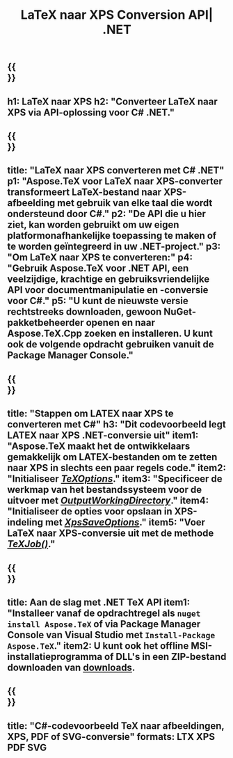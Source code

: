 ﻿---
translation: true
template: /_templates/_conversion-child-net.md
title: LaTeX naar XPS Conversion API| .NET
description: LaTeX naar XPS conversie functionaliteit. Integreer deze on-premise .NET-bibliotheek in uw project of gebruik platformonafhankelijke applicaties om LaTeX naar XPS te converteren.
keywords: latex naar xps api-net, latex2xps integreert c#
url: /net/conversion/latex-to-xps/
family: tex
platformtag: net
feature: conversion
informat: LATEX
outformat: XPS
otherformats: BMP PNG JPEG TIFF SVG PDF
---

{{<section banner>}}
---
h1: LaTeX naar XPS
h2: "Converteer LaTeX naar XPS via API-oplossing voor C# .NET."
---

{{<section overview>}}
---
title: "LaTeX naar XPS converteren met C# .NET"
p1: "Aspose.TeX voor LaTeX naar XPS-converter transformeert LaTeX-bestand naar XPS-afbeelding met gebruik van elke taal die wordt ondersteund door C#."
p2: "De API die u hier ziet, kan worden gebruikt om uw eigen platformonafhankelijke toepassing te maken of te worden geïntegreerd in uw .NET-project."
p3: "Om LaTeX naar XPS te converteren:"
p4: "Gebruik Aspose.TeX voor .NET API, een veelzijdige, krachtige en gebruiksvriendelijke API voor documentmanipulatie en -conversie voor C#."
p5: "U kunt de nieuwste versie rechtstreeks downloaden, gewoon NuGet-pakketbeheerder openen en naar Aspose.TeX.Cpp zoeken en installeren. U kunt ook de volgende opdracht gebruiken vanuit de Package Manager Console."
---

{{<section feature1>}}
---
title: "Stappen om LATEX naar XPS te converteren met C#"
h3: "Dit codevoorbeeld legt LATEX naar XPS .NET-conversie uit"
item1: "Aspose.TeX maakt het de ontwikkelaars gemakkelijk om LATEX-bestanden om te zetten naar XPS in slechts een paar regels code."
item2: "Initialiseer [*TeXOptions*](https://reference.aspose.com/tex/net/aspose.tex/texoptions/)."
item3: "Specificeer de werkmap van het bestandssysteem voor de uitvoer met [*OutputWorkingDirectory*](https://reference.aspose.com/tex/net/aspose.tex/texoptions/outputworkingdirectory/)."
item4: "Initialiseer de opties voor opslaan in XPS-indeling met [*XpsSaveOptions*](https://reference.aspose.com/tex/net/aspose.tex.presentation.image/xpssaveoptions/)."
item5: "Voer LaTeX naar XPS-conversie uit met de methode [*TeXJob()*](https://reference.aspose.com/tex/net/aspose.tex/texjob/)."
---

{{<section feature2>}}
---
title: Aan de slag met .NET TeX API
item1: "Installeer vanaf de opdrachtregel als ```nuget install Aspose.TeX``` of via Package Manager Console van Visual Studio met ```Install-Package Aspose.TeX```."
item2: U kunt ook het offline MSI-installatieprogramma of DLL's in een ZIP-bestand downloaden van [downloads](https://releases.aspose.com/tex/net).
---

{{<section widget>}}
---
title: "C#-codevoorbeeld TeX naar afbeeldingen, XPS, PDF of SVG-conversie"
formats: LTX XPS PDF SVG
---